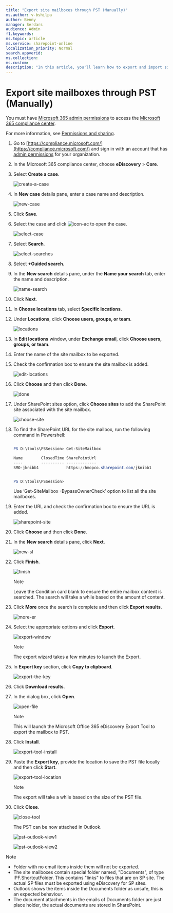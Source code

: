 ```yaml
---
title: "Export site mailboxes through PST (Manually)"
ms.author: v-bshilpa
author: Benny
manager: Serdars
audience: Admin
f1.keywords:
ms.topic: article
ms.service: sharepoint-online
localization_priority: Normal
search.appverid:
ms.collection:  
ms.custom:
description: "In this article, you'll learn how to export and import site mailboxes through PST "
---
```


# Export site mailboxes through PST (Manually)

You must have [Microsoft 365 admin permissions](https://docs.microsoft.com/microsoft-365/admin/add-users/assign-admin-roles?view=o365-worldwide) to access the [Microsoft 365 compliance center](https://docs.microsoft.com/microsoft-365/compliance/microsoft-365-compliance-center?view=o365-worldwide). 

For more information, see [Permissions and sharing](https://docs.microsoft.com/sharepoint/modern-experience-sharing-permissions).

1. Go to [https://compliance.microsoft.com/](https://compliance.microsoft.com/) and sign in with an account that has [admin permissions](https://docs.microsoft.com/sharepoint/sharepoint-admin-role) for your organization.

2. In the Microsoft 365 compliance center, choose **eDiscovery** > **Core**.

3. Select **Create a case**.

   ![create-a-case](media/create-a-case-image1.PNG)

4. In **New case** details pane, enter a case name and description.

   ![new-case](media/New-case-image2.PNG)

5. Click **Save**.

6. Select the case and click ![icon-ac](media/icon-for-im3.PNG) to open the case.
   
   ![select-case](media/select-case-im3.PNG)

7. Select **Search**.

   ![select-searches](media/select-searches-im4.PNG)

8. Select **+Guided search**.

9. In the **New search** details pane, under the **Name your search** tab, enter the name and description.

   ![name-search](media/name-search-im6.PNG)

10. Click **Next**.

11. In **Choose locations** tab, select **Specific locations**.

12. Under **Locations**, click **Choose users, groups, or team**.
    
    ![locations](media/locations-im.PNG)
    
13. In **Edit locations** window, under **Exchange email**, click **Choose users, groups, or team**.

14. Enter the name of the site mailbox to be exported.

15. Check the confirmation box to ensure the site mailbox is added.

    ![edit-locations](media/edit-locations-im8.PNG)
    
16. Click **Choose** and then click **Done**.

    ![done](media/done-im9.PNG)
    
17. Under SharePoint sites option, click **Choose sites** to add the SharePoint site associated with the site mailbox.

    ![choose-site](media/choose-site-im10.PNG)
    
18. To find the SharePoint URL for the site mailbox, run the following command in Powershell:

    ```Powershell

    PS D:\tools\PSSession> Get-SiteMailbox

    Name        ClosedTime SharePointUrl
    ----        ---------- -------------
    SMO-jknibb1            https://hmopco.sharepoint.com/jknibb1


    PS D:\tools\PSSession>
    ```

    Use ‘Get-SiteMailbox -BypassOwnerCheck’ option to list all the site mailboxes.

19. Enter the URL and check the confirmation box to ensure the URL is added.

    ![sharepoint-site](media/sharepoint-site-im11.PNG)
    
20. Click **Choose** and then click **Done**.

21. In the **New search** details pane, click **Next**.

    ![new-sl](media/new-search-locations-im13.PNG)
    
22. Click **Finish**.

    ![finish](media/finish-im14.PNG)

    >[!NOTE]
    > Leave the Condition card blank to ensure the entire mailbox content is searched. The search will take a while based on the amount of content.
    
23. Click **More** once the search is complete and then click **Export results**.

    ![more-er](media/more-export-results-im15.PNG)

24. Select the appropriate options and click **Export**.

    ![export-window](media/export-window-im16.PNG)
      
    >[!NOTE]
    > The export wizard takes a few minutes to launch the Export.

25. In **Export key** section, click **Copy to clipboard**.

    ![export-the-key](media/export-key-im.PNG)

26. Click **Download results**.

27. In the dialog box, click **Open**.

    ![open-file](media/open-file-im18.PNG)
    
    >[!NOTE]
    > This will launch the Microsoft Office 365 eDiscovery Export Tool to export the mailbox to PST.
    
28. Click **Install**.

    ![export-tool-install](media/export-tool-im19.PNG)

29. Paste the **Export key**, provide the location to save the PST file locally and then click **Start**.

    ![export-tool-location](media/export-tool-location-im20.PNG)
    
    >[!NOTE]
    > The export will take a while based on the size of the PST file.

30. Click **Close**.

    ![close-tool](media/close-im21.PNG)
    
    The PST can be now attached in Outlook.
    
    ![pst-outlook-view1](media/pst-outlook-view1.PNG)
    
    ![pst-outlook-view2](media/pst-outlook-view2.PNG)
    
  >[!NOTE]
  > - Folder with no email items inside them will not be exported.
  > - The site mailboxes contain special folder named, "Documents", of type IPF.ShortcutFolder. This contains "links" to files that are on SP site. The actual SP files must be       exported using eDiscovery for SP sites.
  > - Outlook shows the items inside the Documents folder as unsafe, this is an expected behaviour.
  > - The document attachments in the emails of Documents folder are just place holder, the actual documents are stored in SharePoint.

    

